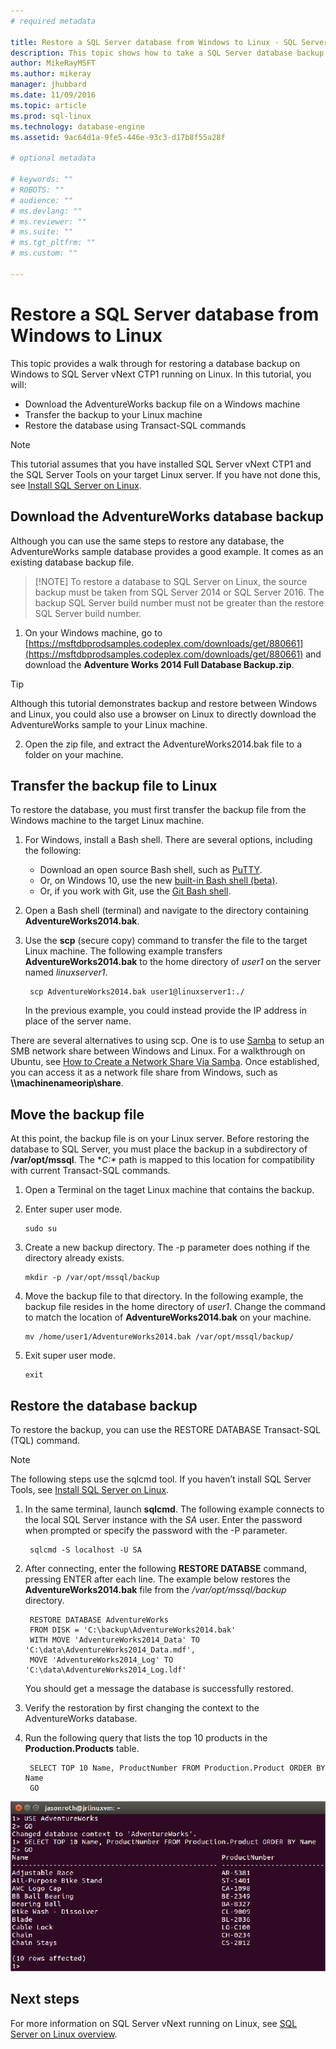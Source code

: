 ```yaml
---
# required metadata

title: Restore a SQL Server database from Windows to Linux - SQL Server vNext CTP1 | Microsoft Docs
description: This topic shows how to take a SQL Server database backup on Windows and restore it to a Linux machine running SQL Server vNext CTP1.
author: MikeRayMSFT 
ms.author: mikeray 
manager: jhubbard
ms.date: 11/09/2016
ms.topic: article
ms.prod: sql-linux
ms.technology: database-engine
ms.assetid: 9ac64d1a-9fe5-446e-93c3-d17b8f55a28f

# optional metadata

# keywords: ""
# ROBOTS: ""
# audience: ""
# ms.devlang: ""
# ms.reviewer: ""
# ms.suite: ""
# ms.tgt_pltfrm: ""
# ms.custom: ""

---
```

# Restore a SQL Server database from Windows to Linux

This topic provides a walk through for restoring a database backup on Windows to SQL Server vNext CTP1 running on Linux. In this tutorial, you will:

- Download the AdventureWorks backup file on a Windows machine
- Transfer the backup to your Linux machine
- Restore the database using Transact-SQL commands

> [!NOTE] 
> This tutorial assumes that you have installed SQL Server vNext CTP1 and the SQL Server Tools on your target Linux server. If you have not done this, see [Install SQL Server on Linux](sql-server-linux-setup.md).

## Download the AdventureWorks database backup

Although you can use the same steps to restore any database, the AdventureWorks sample database provides a good example. It comes as an existing database backup file.

>[!NOTE] To restore a database to SQL Server on Linux, the source backup must be taken from SQL Server 2014 or SQL Server 2016. The backup SQL Server build number must not be greater than the restore SQL Server build number.  

1. On your Windows machine, go to [https://msftdbprodsamples.codeplex.com/downloads/get/880661](https://msftdbprodsamples.codeplex.com/downloads/get/880661) and download the **Adventure Works 2014 Full Database Backup.zip**.

> [!TIP] 
> Although this tutorial demonstrates backup and restore between Windows and Linux, you could also use a browser on Linux to directly download the AdventureWorks sample to your Linux machine.

2. Open the zip file, and extract the AdventureWorks2014.bak file to a folder on your machine.

## Transfer the backup file to Linux

To restore the database, you must first transfer the backup file from the Windows machine to the target Linux machine.

1. For Windows, install a Bash shell. There are several options, including the following:

    - Download an open source Bash shell, such as [PuTTY](http://www.putty.org/).
    - Or, on Windows 10, use the new [built-in Bash shell (beta)](https://msdn.microsoft.com/en-us/commandline/wsl/about).
    - Or, if you work with Git, use the [Git Bash shell](https://git-scm.com/downloads).

2. Open a Bash shell (terminal) and navigate to the directory containing **AdventureWorks2014.bak**.

3. Use the **scp** (secure copy) command to transfer the file to the target Linux machine. The following example transfers **AdventureWorks2014.bak** to the home directory of *user1* on the server named *linuxserver1*.

        scp AdventureWorks2014.bak user1@linuxserver1:./

    In the previous example, you could instead provide the IP address in place of the server name.

There are several alternatives to using scp. One is to use [Samba](https://help.ubuntu.com/community/Samba) to setup an SMB network share between Windows and Linux. For a walkthrough on Ubuntu, see [How to Create a Network Share Via Samba](https://help.ubuntu.com/community/How%20to%20Create%20a%20Network%20Share%20Via%20Samba%20Via%20CLI%20%28Command-line%20interface/Linux%20Terminal%29%20-%20Uncomplicated,%20Simple%20and%20Brief%20Way!). Once established, you can access it as a network file share from Windows, such as **\\\\machinenameorip\\share**.

## Move the backup file

At this point, the backup file is on your Linux server. Before restoring the database to SQL Server, you must place the backup in a subdirectory of **/var/opt/mssql**. The **C:\** path is mapped to this location for compatibility with current Transact-SQL commands.

1. Open a Terminal on the taget Linux machine that contains the backup.

2.	Enter super user mode.

        sudo su

3.	Create a new backup directory. The -p parameter does nothing if the directory already exists.

        mkdir -p /var/opt/mssql/backup

4.	Move the backup file to that directory. In the following example, the backup file resides in the home directory of *user1*. Change the command to match the location of **AdventureWorks2014.bak** on your machine.

        mv /home/user1/AdventureWorks2014.bak /var/opt/mssql/backup/

5.	Exit super user mode.

        exit

## Restore the database backup

To restore the backup, you can use the RESTORE DATABASE Transact-SQL (TQL) command.

> [!NOTE] 
> The following steps use the sqlcmd tool. If you haven’t install SQL Server Tools, see [Install SQL Server on Linux](sql-server-linux-setup.md).

1. In the same terminal, launch **sqlcmd**. The following example connects to the local SQL Server instance with the *SA* user. Enter the password when prompted or specify the password with the -P parameter.

        sqlcmd -S localhost -U SA

2. After connecting, enter the following **RESTORE DATABSE** command, pressing ENTER after each line. The example below restores the **AdventureWorks2014.bak** file from the */var/opt/mssql/backup* directory.

        RESTORE DATABASE AdventureWorks 
        FROM DISK = 'C:\backup\AdventureWorks2014.bak' 
        WITH MOVE 'AdventureWorks2014_Data' TO 'C:\data\AdventureWorks2014_Data.mdf', 
        MOVE 'AdventureWorks2014_Log' TO 'C:\data\AdventureWorks2014_Log.ldf'

    You should get a message the database is successfully restored.

3. Verify the restoration by first changing the context to the AdventureWorks database. 

4. Run the following query that lists the top 10 products in the **Production.Products** table.

        SELECT TOP 10 Name, ProductNumber FROM Production.Product ORDER BY Name
        GO

![Output from Production.Products query](./media/sql-server-linux-migrate-restore-database/sql-server-linux-adventureworks-query.png)

## Next steps

For more information on SQL Server vNext running on Linux, see [SQL Server on Linux overview](sql-server-linux-overview.md). 

